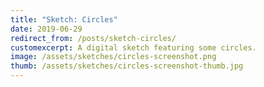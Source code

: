 ```yaml
---
title: "Sketch: Circles"
date: 2019-06-29
redirect_from: /posts/sketch-circles/
customexcerpt: A digital sketch featuring some circles.
image: /assets/sketches/circles-screenshot.png
thumb: /assets/sketches/circles-screenshot-thumb.jpg
---
```


<script src="{{ "/assets/lib/p5-0.6.1.js" | url }}"></script>
<script src="{{ "/assets/sketches/circles.js" | url }}"></script>

<div id="d1"></div>
